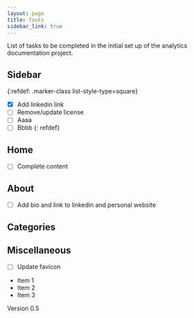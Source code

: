 ```yaml
---
layout: page
title: Tasks
sidebar_link: true
---
```


List of tasks to be completed in the initial set up of the analytics documentation project.

## Sidebar
{:refdef: .marker-class list-style-type=square}
- [x] Add linkedin link
- [ ] Remove/update license
- [ ] Aaaa
- [ ] Bbbb
{: refdef}

## Home
- [ ] Complete content

## About
- [ ] Add bio and link to linkedin and personal website

## Categories

## Miscellaneous
- [ ] Update favicon

- Item 1
- Item 2
- Item 3


Version 0.5
